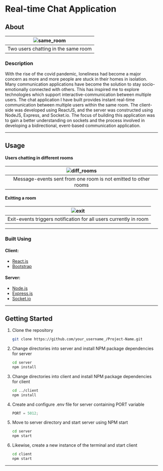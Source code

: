 # Real-time Chat Application

<!-- ABOUT THE PROJECT -->

## About
|![same_room](https://user-images.githubusercontent.com/82549471/167042152-96165dc0-7e95-43cb-a167-ac23aac45d00.gif)|
|:--:|
|Two users chatting in the same room|

### Description
With the rise of the covid pandemic, loneliness had become a major concern as more and more people are stuck in their homes in isolation. Many communication applications have become the solution to stay socio-emotionally connected with others. This has inspired me to explore technologies which support interactive-communication between multiple users. The chat application I have built provides instant real-time communication between multiple users within the same room. The client-side was developed using ReactJS, and the server was constructed using NodeJS, Express, and Socket.io. The focus of building this application was to gain a better understanding on sockets and the process involved in developing a bidirectional, event-based communication application.

---

<!-- USAGE EXAMPLES -->

## Usage

#### Users chatting in different rooms
|![diff_rooms](https://user-images.githubusercontent.com/82549471/167042127-d36dfb7b-8771-4976-be6c-ad33f4c175cf.gif)|
|:--:|
|Message-events sent from one room is not emitted to other rooms|

#### Exitting a room
|![exit](https://user-images.githubusercontent.com/82549471/167042099-b07ee95c-1d53-4663-a763-e9e5077e1940.gif)|
|:--:|
|Exit-events triggers notification for all users currently in room|

---

### Built Using

#### Client:

- [React.js](https://reactjs.org/)
- [Bootstrap](https://getbootstrap.com)

#### Server:

- [Node.js](https://jquery.com)
- [Express.js](https://expressjs.com/)
- [Socket.io](https://socket.io/)

---

<!-- GETTING STARTED -->

## Getting Started

1. Clone the repository
   ```sh
   git clone https://github.com/your_username_/Project-Name.git
   ```
2. Change directories into server and install NPM package dependencies for server
   ```sh
   cd server
   npm install
   ```
3. Change directories into client and install NPM package dependencies for client

   ```sh
   cd ../client
   npm install
   ```

4. Create and configure .env file for server containing PORT variable

   ```js
   PORT = 5012;
   ```

5. Move to server directory and start server using NPM start
   ```sh
   cd server
   npm start
   ```
6. Likewise, create a new instance of the terminal and start client

   ```sh
   cd client
   npm start
   ```

---

<!-- MARKDOWN LINKS & IMAGES -->

[linkedin-url]: https://linkedin.com/in/patrick-noda/
[linkedin-shield]: https://img.shields.io/badge/-LinkedIn-black.svg?style=for-the-badge&logo=linkedin&colorB=555
